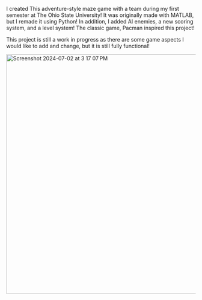 I created This adventure-style maze game with a team during my first semester at The Ohio State University! It was originally made with MATLAB, but I remade it using Python! In addition, I added AI enemies, a new scoring system, and a level system! The classic game, Pacman inspired this project! 

This project is still a work in progress as there are some game aspects I would like to add and change, but it is still fully functional! 

<img width="636" alt="Screenshot 2024-07-02 at 3 17 07 PM" src="https://github.com/kcv1379/New-Buckeye-Bolt/assets/156374183/efacc6ec-711a-4fd1-bcb3-4be72c647072">
